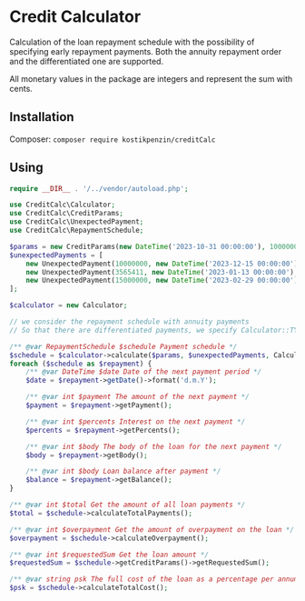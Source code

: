 # Credit Calculator

Calculation of the loan repayment schedule with the possibility of specifying early repayment payments. Both the annuity repayment order and the differentiated one are supported.

All monetary values in the package are integers and represent the sum with cents.

## Installation

Сomposer: `composer require kostikpenzin/creditСalc`

## Using

```php
require __DIR__ . '/../vendor/autoload.php';

use CreditCalc\Calculator;
use CreditCalc\CreditParams;
use CreditCalc\UnexpectedPayment;
use CreditCalc\RepaymentSchedule;

$params = new CreditParams(new DateTime('2023-10-31 00:00:00'), 100000000, 990, 12, CreditParams::DURATION_MONTH);
$unexpectedPayments = [
    new UnexpectedPayment(10000000, new DateTime('2023-12-15 00:00:00'), UnexpectedPayment::LESS_PAYMENT),
    new UnexpectedPayment(3565411, new DateTime('2023-01-13 00:00:00'), UnexpectedPayment::LESS_LOAN_PERIOD),
    new UnexpectedPayment(15000000, new DateTime('2023-02-29 00:00:00'), UnexpectedPayment::LESS_LOAN_PERIOD),
];

$calculator = new Calculator;

// we consider the repayment schedule with annuity payments
// So that there are differentiated payments, we specify Calculator::TYPE_TYPE_DIFFERENT as the third parameter

/** @var RepaymentSchedule $schedule Payment schedule */
$schedule = $calculator->calculate($params, $unexpectedPayments, Calculator::TYPE_ANNUITY);
foreach ($schedule as $repayment) {
    /** @var DateTime $date Date of the next payment period */
    $date = $repayment->getDate()->format('d.m.Y');

    /** @var int $payment The amount of the next payment */
    $payment = $repayment->getPayment();

    /** @var int $percents Interest on the next payment */
    $percents = $repayment->getPercents();

    /** @var int $body The body of the loan for the next payment */
    $body = $repayment->getBody();

    /** @var int $body Loan balance after payment */
    $balance = $repayment->getBalance();
}

/** @var int $total Get the amount of all loan payments */
$total = $schedule->calculateTotalPayments();

/** @var int $overpayment Get the amount of overpayment on the loan */
$overpayment = $schedule->calculateOverpayment();

/** @var int $requestedSum Get the loan amount */
$requestedSum = $schedule->getCreditParams()->getRequestedSum();

/** @var string psk The full cost of the loan as a percentage per annum with rounding up to 3 digits */
$psk = $schedule->calculateTotalCost();
```

